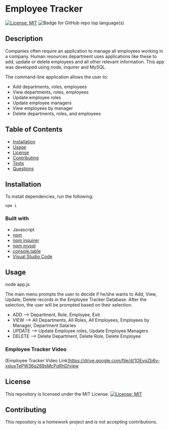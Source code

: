 # Employee Tracker

[![License: MIT](https://img.shields.io/badge/License-MIT-yellow.svg)](https://opensource.org/licenses/MIT) ![Badge for GitHub repo top language(s)](https://img.shields.io/badge/-JavaScript-blue)  


## Description

Companies often require an application to manage all employees working in a company. Human resources department uses applications like these to add, update or delete employees and all other relevant information. This app was developed using node, inquirer and MySQL.

The command-line application allows the user to:
* Add departments, roles, employees
* View departments, roles, employees
* Update employee roles
* Update employee managers
* View employees by manager
* Delete departments, roles, and employees

## Table of Contents
* [Installation](#installation)
* [Usage](#usage)
* [License](#license)
* [Contributing](#contributing)
* [Tests](#tests)
* [Questions](#questions)


## Installation

To install dependencies, run the following:

```
npm i
```

### Built with
* Javascript
* [npm](https://nodejs.org/en/)
* [npm inquirer](https://www.npmjs.com/package/inquirer)
* [npm mysql](https://www.npmjs.com/package/mysql)
* [console.table](https://www.npmjs.com/package/console.table)
* [Visual Studio Code](code.visualstudio.com)


## Usage

node app.js

The main menu prompts the user to decide if he/she wants to Add, View, Update, Delete records in the Employee Tracker Database.  After the selection, the user will be prompted based on their selection.

* ADD --> Department, Role, Employee, Exit
* VIEW --> All Departments, All Roles, All Employees, Employees by Manager, Department Salaries
* UPDATE --> Update Employee roles, Update Employee Managers
* DELETE --> Delete Department, Delete Role, Delete Employee

### Employee Tracker Video
[Employee Tracker Video Link]https://drive.google.com/file/d/1OEvqZb6v-xsluyTePW36q269sMcPqRhD/view


## License


This repository is licensed under the MIT License.
[![License: MIT](https://img.shields.io/badge/License-MIT-yellow.svg)](https://opensource.org/licenses/MIT)


## Contributing

This repository is a homework project and is not accepting contributions.
